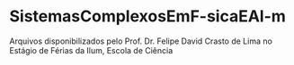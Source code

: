 # SistemasComplexosEmF-sicaEAl-m
Arquivos disponibilizados pelo Prof. Dr. Felipe David Crasto de Lima no Estágio de Férias da Ilum, Escola de Ciência
